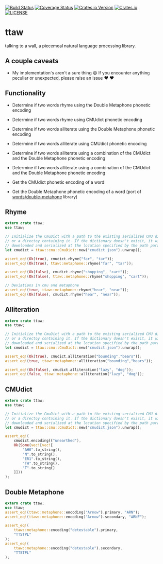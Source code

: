 [![Build Status](https://travis-ci.org/shnewto/ttaw.svg?branch=master)](https://travis-ci.org/shnewto/ttaw)
[![Coverage Status](https://coveralls.io/repos/github/shnewto/ttaw/badge.svg?branch=master)](https://coveralls.io/github/shnewto/ttaw?branch=master)
[![Crates.io Version](https://img.shields.io/crates/v/ttaw.svg)](https://crates.io/crates/ttaw)
[![Crates.io](https://img.shields.io/crates/d/ttaw.svg)](https://crates.io/crates/ttaw)
[![LICENSE](https://img.shields.io/badge/license-MIT-blue.svg)](LICENSE)

# ttaw
talking to a wall, a piecemeal natural language processing library.

## A couple caveats
- My implementation's aren't a sure thing :smile: If you encounter anything peculiar or unexpected, please raise an issue :heart: :heart:

## Functionality
- Determine if two words rhyme using the Double Metaphone phonetic encoding
- Determine if two words rhyme using CMUdict phonetic encoding

- Determine if two words alliterate using the Double Metaphone phonetic encoding
- Determine if two words alliterate using CMUdict phonetic encoding

- Determine if two words alliterate using a combination of the CMUdict and the Double Metaphone phonetic encoding
- Determine if two words alliterate using a combination of the CMUdict and the Double Metaphone phonetic encoding

- Get the CMUdict phonetic encoding of a word
- Get the Double Metaphone phonetic encoding of a word (port of [words/double-metahone](https://github.com/words/double-metaphone) library)


## Rhyme
```rust
extern crate ttaw;
use ttaw;

// Initialize the CmuDict with a path to the existing serialized CMU dictionary
// or a directoy containing it. If the dictionary doesn't exisit, it will be
// downloaded and serialized at the location specified by the path parameter.
let cmudict = ttaw::cmu::CmuDict::new("cmudict.json").unwrap();

assert_eq!(Ok(true), cmudict.rhyme("far", "tar"));
assert_eq!(Ok(true), ttaw::metaphone::rhyme("far", "tar"));

assert_eq!(Ok(false), cmudict.rhyme("shopping", "cart"));
assert_eq!(Ok(false), ttaw::metaphone::rhyme("shopping", "cart"));

// Deviations in cmu and metaphone
assert_eq!(true, ttaw::metaphone::rhyme("hear", "near"));
assert_eq!(Ok(false), cmudict.rhyme("hear", "near"));
```

## Alliteration
```rust
extern crate ttaw;
use ttaw;

// Initialize the CmuDict with a path to the existing serialized CMU dictionary
// or a directoy containing it. If the dictionary doesn't exisit, it will be
// downloaded and serialized at the location specified by the path parameter.
let cmudict = ttaw::cmu::CmuDict::new("cmudict.json").unwrap();

assert_eq!(Ok(true), cmudict.alliteration("bounding","bears"));
assert_eq!(true, ttaw::metaphone::alliteration("bounding","bears"));

assert_eq!(Ok(false), cmudict.alliteration("lazy", "dog"));
assert_eq!(false, ttaw::metaphone::alliteration("lazy", "dog"));
```


## CMUdict
```rust
extern crate ttaw;
use ttaw;

// Initialize the CmuDict with a path to the existing serialized CMU dictionary
// or a directoy containing it. If the dictionary doesn't exisit, it will be
// downloaded and serialized at the location specified by the path parameter.
let cmudict = ttaw::cmu::CmuDict::new("cmudict.json").unwrap();

assert_eq!(
    cmudict.encoding(("unearthed"),
    Ok(Some(vec![vec![
        "AH0".to_string(),
        "N".to_string(),
        "ER1".to_string(),
        "TH".to_string(),
        "T".to_string()
    ]]))
);
```

## Double Metaphone
```rust
extern crate ttaw;
use ttaw;
assert_eq!(ttaw::metaphone::encoding("Arnow").primary, "ARN");
assert_eq!(ttaw::metaphone::encoding("Arnow").secondary, "ARNF");

assert_eq!(
    ttaw::metaphone::encoding("detestable").primary,
    "TTSTPL"
);
assert_eq!(
    ttaw::metaphone::encoding("detestable").secondary,
    "TTSTPL"
);
```

